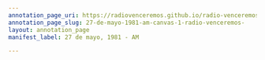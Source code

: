 ```yaml
---
annotation_page_uri: https://radiovenceremos.github.io/radio-venceremos-espanol-1/annotations/27-de-mayo-1981-am-canvas-1-radio-venceremos-.json
annotation_page_slug: 27-de-mayo-1981-am-canvas-1-radio-venceremos-
layout: annotation_page
manifest_label: 27 de mayo, 1981 - AM

---
```

